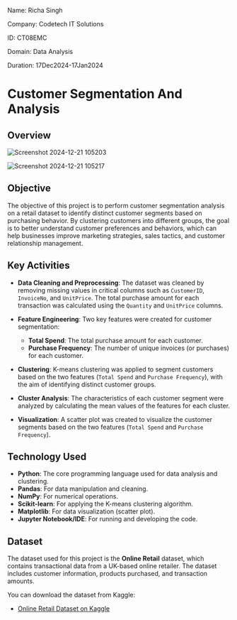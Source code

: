Name: Richa Singh

Company: Codetech IT Solutions

ID: CT08EMC

Domain: Data Analysis

Duration: 17Dec2024-17Jan2024

# Customer Segmentation And Analysis 

## Overview 

![Screenshot 2024-12-21 105203](https://github.com/user-attachments/assets/ccb4ae1d-3d0e-449a-9eb3-30d3385eb6e8)

![Screenshot 2024-12-21 105217](https://github.com/user-attachments/assets/da7c2dfd-c310-4eca-ae35-9ae39337faca)


## Objective

The objective of this project is to perform customer segmentation analysis on a retail dataset to identify distinct customer segments based on purchasing behavior. By clustering customers into different groups, the goal is to better understand customer preferences and behaviors, which can help businesses improve marketing strategies, sales tactics, and customer relationship management.

## Key Activities

- **Data Cleaning and Preprocessing**: The dataset was cleaned by removing missing values in critical columns such as `CustomerID`, `InvoiceNo`, and `UnitPrice`. The total purchase amount for each transaction was calculated using the `Quantity` and `UnitPrice` columns.
  
- **Feature Engineering**: Two key features were created for customer segmentation:
  - **Total Spend**: The total purchase amount for each customer.
  - **Purchase Frequency**: The number of unique invoices (or purchases) for each customer.

- **Clustering**: K-means clustering was applied to segment customers based on the two features (`Total Spend` and `Purchase Frequency`), with the aim of identifying distinct customer groups.

- **Cluster Analysis**: The characteristics of each customer segment were analyzed by calculating the mean values of the features for each cluster.

- **Visualization**: A scatter plot was created to visualize the customer segments based on the two features (`Total Spend` and `Purchase Frequency`).

## Technology Used

- **Python**: The core programming language used for data analysis and clustering.
- **Pandas**: For data manipulation and cleaning.
- **NumPy**: For numerical operations.
- **Scikit-learn**: For applying the K-means clustering algorithm.
- **Matplotlib**: For data visualization (scatter plot).
- **Jupyter Notebook/IDE**: For running and developing the code.

## Dataset

The dataset used for this project is the **Online Retail** dataset, which contains transactional data from a UK-based online retailer. The dataset includes customer information, products purchased, and transaction amounts.

You can download the dataset from Kaggle:
- [Online Retail Dataset on Kaggle](https://www.kaggle.com/datasets/qiita/online-retail)



